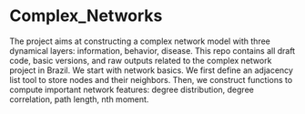 # Complex_Networks
The project aims at constructing a complex network model with three dynamical layers: information, behavior, disease. 
This repo contains all draft code, basic versions, and raw outputs related to the complex network project in Brazil. 
We start with network basics. 
We first define an adjacency list tool to store nodes and their neighbors. Then, we construct functions to compute important network features: degree distribution, degree correlation, path length, nth moment. 
